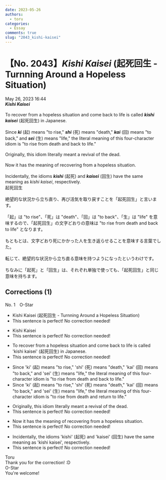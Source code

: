 ```yaml
---
date: 2023-05-26
authors:
  - toru
categories:
  - Essay
comments: true
slug: "2043_kishi-kaisei"
---
```


# 【No. 2043】<strong><em>Kishi Kaisei</em></strong> (起死回生 - Turnning Around a Hopeless Situation)
<div class="date">May 26, 2023 16:44</div>
<div id="post"><div id="body_show_ori">
<strong><em>Kishi Kaisei</em></strong><br/><br/>To recover from a hopeless situation and come back to life is called <strong><em>kishi kaisei</em></strong> (起死回生) in Japanese.<br/><br/>Since <strong><em>ki</em></strong> (起) means "to rise," <strong><em>shi</em></strong> (死) means "death," <strong><em>kai</em></strong> (回) means "to back," and <strong><em>sei</em></strong> (生) means "life," the literal meaning of this four-character idiom is "to rise from death and back to life."<br/><br/>Originally, this idiom literally meant a revival of the dead.<br/><br/>Now it has the meaning of recovering from a hopeless situation.<br/><br/>Incidentally, the idioms <strong><em>kishi</em></strong> (起死) and <strong><em>kaisei</em></strong> (回生) have the same meaning as <em>kishi kaisei</em>, respectively.
</div></div>

<!-- more -->

<div id="post_ja"><div id="body_show_mo">
起死回生<br/><br/>絶望的な状況から立ち直り、再び活気を取り戻すことを「起死回生」と言います。<br/><br/>「起」は "to rise"、「死」は "death"、「回」は "to back"、「生」は "life" を意味するので、「起死回生」の文字どおりの意味は "to rise from death and back to life" となります。<br/><br/>もともとは、文字どおり死にかかった人を生き返らせることを意味する言葉でした。<br/><br/>転じて、絶望的な状況から立ち直る意味を持つようになったというわけです。<br/><br/>ちなみに「起死」と「回生」は、それぞれ単独で使っても、「起死回生」と同じ意味を持ちます。
</div></div>

## Corrections (1)
<div id="block"><div class="first_name"> No. 1　<span class="just_name">O-Star</span></div><div id="block2">
<ul class="correction_field">
<li class="incorrect">Kishi Kaisei (起死回生 - Turnning Around a Hopeless Situation)</li>
<li class="corrected perfect">This sentence is perfect! No correction needed!</li>
</ul>
<ul class="correction_field">
<li class="incorrect">Kishi Kaisei</li>
<li class="corrected perfect">This sentence is perfect! No correction needed!</li>
</ul>
<ul class="correction_field">
<li class="incorrect">To recover from a hopeless situation and come back to life is called 'kishi kaisei' (起死回生) in Japanese.</li>
<li class="corrected perfect">This sentence is perfect! No correction needed!</li>
</ul>
<ul class="correction_field">
<li class="incorrect">Since 'ki' (起) means "to rise," 'shi' (死) means "death," 'kai' (回) means "to back," and 'sei' (生) means "life," the literal meaning of this four-character idiom is "to rise from death and back to life."</li>
<li class="corrected correct">
Since 'ki' (起) means "to rise," 'shi' (死) means "death," 'kai' (回) means "to back," and 'sei' (生) means "life," the literal meaning of this four-character idiom is "to rise from death and <span class="f_bold">return</span> to life."
</li>
</ul>
<ul class="correction_field">
<li class="incorrect">Originally, this idiom literally meant a revival of the dead.</li>
<li class="corrected perfect">This sentence is perfect! No correction needed!</li>
</ul>
<ul class="correction_field">
<li class="incorrect">Now it has the meaning of recovering from a hopeless situation.</li>
<li class="corrected perfect">This sentence is perfect! No correction needed!</li>
</ul>
<ul class="correction_field">
<li class="incorrect">Incidentally, the idioms 'kishi' (起死) and 'kaisei' (回生) have the same meaning as 'kishi kaisei', respectively.</li>
<li class="corrected perfect">This sentence is perfect! No correction needed!</li>
</ul>
</div><div class="name"><span class="just_name">Toru</span><br>
Thank you for the correction! :D
</div>
<div class="name"><span class="just_name">O-Star</span><br>
You're welcome!
</div>
</div>
